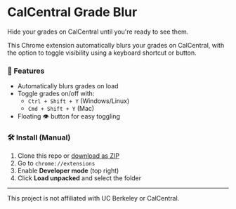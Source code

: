 # CalCentral Grade Blur

Hide your grades on CalCentral until you're ready to see them.

This Chrome extension automatically blurs your grades on CalCentral, with the option to toggle visibility using a keyboard shortcut or button.

### 🔐 Features
- Automatically blurs grades on load
- Toggle grades on/off with:
  - `Ctrl + Shift + Y` (Windows/Linux)
  - `Cmd + Shift + Y` (Mac)
- Floating 👁 button for easy toggling

### 🛠 Install (Manual)
1. Clone this repo or [download as ZIP](https://github.com/YashDThapliyal/CalCentralGradeHider/archive/refs/heads/main.zip)
2. Go to `chrome://extensions`
3. Enable **Developer mode** (top right)
4. Click **Load unpacked** and select the folder

---

This project is not affiliated with UC Berkeley or CalCentral.

